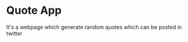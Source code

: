 <h1>Quote App</h1>
<p>It's a webpage which generate random quotes which can be posted in twitter</p>